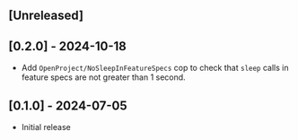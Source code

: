 ## [Unreleased]

## [0.2.0] - 2024-10-18

- Add `OpenProject/NoSleepInFeatureSpecs` cop to check that `sleep` calls in
  feature specs are not greater than 1 second.

## [0.1.0] - 2024-07-05

- Initial release
